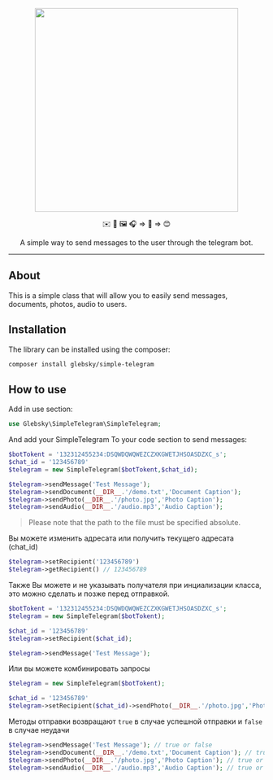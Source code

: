 <p align="center">
<img width="400px" src="https://i.ibb.co/CB6WHk6/tg-logo.png">
</p>
<p align="center">
    ✉️ 📄 🖼️ 🎧 => 🤖 => 😊
</p>
<p align="center">
    A simple way to send messages to the user through the telegram bot.
</p>

---

## About
This is a simple class that will allow you to easily send messages, documents, photos, audio to users.

## Installation
The library can be installed using the composer:
```bash
сomposer install glebsky/simple-telegram
```
## How to use
Add in use section:
```php
use Glebsky\SimpleTelegram\SimpleTelegram;
```
And add your SimpleTelegram To your code section to send messages:
```php
$botTokent = '132312455234:DSQWDQWQWEZCZXKGWETJHSOASDZXC_s';
$chat_id = '123456789'
$telegram = new SimpleTelegram($botTokent,$chat_id);

$telegram->sendMessage('Test Message');
$telegram->sendDocument(__DIR__.'/demo.txt','Document Caption');
$telegram->sendPhoto(__DIR__.'/photo.jpg','Photo Caption');
$telegram->sendAudio(__DIR__.'/audio.mp3','Audio Caption');
```
>Please note that the path to the file must be specified absolute.

Вы можете изменить адресата или получить текущего адресата (chat_id)
```php
$telegram->setRecipient('123456789')
$telegram->getRecipient() // 123456789
```
Также Вы можете и не указывать получателя при инциализации класса, это можно сделать и позже перед отправкой.
```php
$botTokent = '132312455234:DSQWDQWQWEZCZXKGWETJHSOASDZXC_s';
$telegram = new SimpleTelegram($botTokent);

$chat_id = '123456789'
$telegram->setRecipient($chat_id);

$telegram->sendMessage('Test Message');
```
Или вы можете комбинировать запросы
```php
$telegram = new SimpleTelegram($botTokent);

$chat_id = '123456789'
$telegram->setRecipient($chat_id)->sendPhoto(__DIR__.'/photo.jpg','Photo Caption');
```

Методы отправки возвращают `true` в случае успешной отправки и `false` в случае неудачи

```php
$telegram->sendMessage('Test Message'); // true or false
$telegram->sendDocument(__DIR__.'/demo.txt','Document Caption'); // true or false
$telegram->sendPhoto(__DIR__.'/photo.jpg','Photo Caption'); // true or false
$telegram->sendAudio(__DIR__.'/audio.mp3','Audio Caption'); // true or false
```

